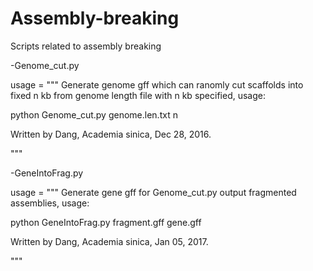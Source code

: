 # Assembly-breaking
Scripts related to assembly breaking

-Genome_cut.py

usage = """
Generate genome gff which can ranomly cut scaffolds into fixed n kb from genome length file with n kb specified,
usage:

python Genome_cut.py genome.len.txt n

Written by Dang, Academia sinica, Dec 28, 2016.

"""

-GeneIntoFrag.py

usage = """
Generate gene gff for Genome_cut.py output fragmented assemblies,
usage:

python GeneIntoFrag.py fragment.gff gene.gff


Written by Dang, Academia sinica, Jan 05, 2017.


"""

